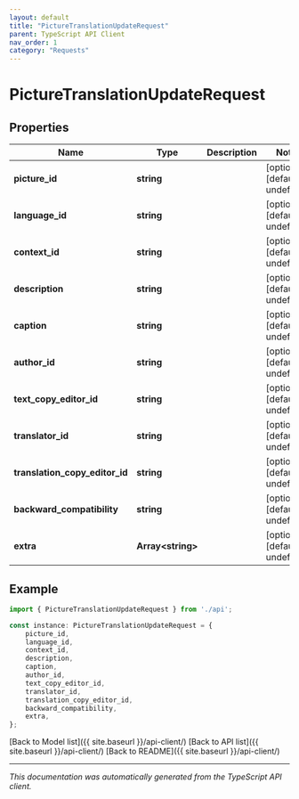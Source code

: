 ```yaml
---
layout: default
title: "PictureTranslationUpdateRequest"
parent: TypeScript API Client
nav_order: 1
category: "Requests"
---
```


# PictureTranslationUpdateRequest


## Properties

Name | Type | Description | Notes
------------ | ------------- | ------------- | -------------
**picture_id** | **string** |  | [optional] [default to undefined]
**language_id** | **string** |  | [optional] [default to undefined]
**context_id** | **string** |  | [optional] [default to undefined]
**description** | **string** |  | [optional] [default to undefined]
**caption** | **string** |  | [optional] [default to undefined]
**author_id** | **string** |  | [optional] [default to undefined]
**text_copy_editor_id** | **string** |  | [optional] [default to undefined]
**translator_id** | **string** |  | [optional] [default to undefined]
**translation_copy_editor_id** | **string** |  | [optional] [default to undefined]
**backward_compatibility** | **string** |  | [optional] [default to undefined]
**extra** | **Array&lt;string&gt;** |  | [optional] [default to undefined]

## Example

```typescript
import { PictureTranslationUpdateRequest } from './api';

const instance: PictureTranslationUpdateRequest = {
    picture_id,
    language_id,
    context_id,
    description,
    caption,
    author_id,
    text_copy_editor_id,
    translator_id,
    translation_copy_editor_id,
    backward_compatibility,
    extra,
};
```

[Back to Model list]({{ site.baseurl }}/api-client/) [Back to API list]({{ site.baseurl }}/api-client/) [Back to README]({{ site.baseurl }}/api-client/)


---

*This documentation was automatically generated from the TypeScript API client.*
